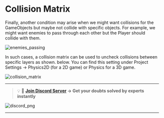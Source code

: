 # Collision Matrix

Finally, another condition may arise when we might want collisions for the GameObjects but maybe not collide with specific objects. For example, we might want enemies to pass through each other but the Player should collide with them.

![enemies_passing](https://user-images.githubusercontent.com/44625252/152812436-ba838a58-b13c-40f8-a12f-47d69685d9ed.PNG)

In such cases, a collision matrix can be used to uncheck collisions between specific layers as shown. below. You can find this setting under Project Settings → Physics2D (for a 2D game) or Physics for a 3D game.

![collision_matrix](https://user-images.githubusercontent.com/44625252/152812499-2e923ec3-3cfa-4a6d-95d0-031fefc95f40.PNG)

---
<aside>

> 💡 🚀 **[Join Discord Server](https://discord.gg/J5zDscnzms) → Get your doubts solved by experts instantly**
</aside>

![discord_png](https://user-images.githubusercontent.com/44625252/152805317-45a22cd7-fbf5-49cc-a13d-01282d498b03.png)

---
